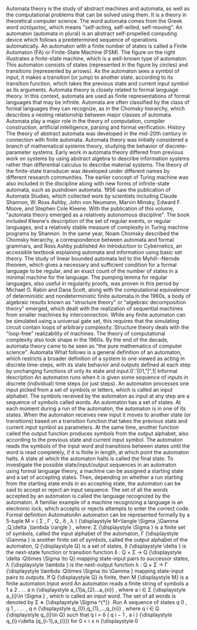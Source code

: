 Automata theory is the study of abstract machines and automata, as well
as the computational problems that can be solved using them. It is a
theory in theoretical computer science. The word automata comes from the
Greek word αὐτόματος, which means \"self-acting, self-willed,
self-moving\". An automaton (automata in plural) is an abstract
self-propelled computing device which follows a predetermined sequence
of operations automatically. An automaton with a finite number of states
is called a Finite Automaton (FA) or Finite-State Machine (FSM). The
figure on the right illustrates a finite-state machine, which is a
well-known type of automaton. This automaton consists of states
(represented in the figure by circles) and transitions (represented by
arrows). As the automaton sees a symbol of input, it makes a transition
(or jump) to another state, according to its transition function, which
takes the previous state and current input symbol as its arguments.
Automata theory is closely related to formal language theory. In this
context, automata are used as finite representations of formal languages
that may be infinite. Automata are often classified by the class of
formal languages they can recognize, as in the Chomsky hierarchy, which
describes a nesting relationship between major classes of automata.
Automata play a major role in the theory of computation, compiler
construction, artificial intelligence, parsing and formal verification.
History The theory of abstract automata was developed in the mid-20th
century in connection with finite automata. Automata theory was
initially considered a branch of mathematical systems theory, studying
the behavior of discrete-parameter systems. Early work in automata
theory differed from previous work on systems by using abstract algebra
to describe information systems rather than differential calculus to
describe material systems. The theory of the finite-state transducer was
developed under different names by different research communities. The
earlier concept of Turing machine was also included in the discipline
along with new forms of infinite-state automata, such as pushdown
automata. 1956 saw the publication of Automata Studies, which collected
work by scientists including Claude Shannon, W. Ross Ashby, John von
Neumann, Marvin Minsky, Edward F. Moore, and Stephen Cole Kleene. With
the publication of this volume, \"automata theory emerged as a
relatively autonomous discipline\". The book included Kleene\'s
description of the set of regular events, or regular languages, and a
relatively stable measure of complexity in Turing machine programs by
Shannon. In the same year, Noam Chomsky described the Chomsky hierarchy,
a correspondence between automata and formal grammars, and Ross Ashby
published An Introduction to Cybernetics, an accessible textbook
explaining automata and information using basic set theory. The study of
linear bounded automata led to the Myhill--Nerode theorem, which gives a
necessary and sufficient condition for a formal language to be regular,
and an exact count of the number of states in a minimal machine for the
language. The pumping lemma for regular languages, also useful in
regularity proofs, was proven in this period by Michael O. Rabin and
Dana Scott, along with the computational equivalence of deterministic
and nondeterministic finite automata.In the 1960s, a body of algebraic
results known as \"structure theory\" or \"algebraic decomposition
theory\" emerged, which dealt with the realization of sequential
machines from smaller machines by interconnection. While any finite
automaton can be simulated using a universal gate set, this requires
that the simulating circuit contain loops of arbitrary complexity.
Structure theory deals with the \"loop-free\" realizability of machines.
The theory of computational complexity also took shape in the 1960s. By
the end of the decade, automata theory came to be seen as \"the pure
mathematics of computer science\". Automata What follows is a general
definition of an automaton, which restricts a broader definition of a
system to one viewed as acting in discrete time-steps, with its state
behavior and outputs defined at each step by unchanging functions of
only its state and input.0\'.\'\|01,\"\|\",1\| Informal description An
automaton runs when it is given some sequence of inputs in discrete
(individual) time steps (or just steps). An automaton processes one
input picked from a set of symbols or letters, which is called an input
alphabet. The symbols received by the automaton as input at any step are
a sequence of symbols called words. An automaton has a set of states. At
each moment during a run of the automaton, the automaton is in one of
its states. When the automaton receives new input it moves to another
state (or transitions) based on a transition function that takes the
previous state and current input symbol as parameters. At the same time,
another function called the output function produces symbols from the
output alphabet, also according to the previous state and current input
symbol. The automaton reads the symbols of the input word and
transitions between states until the word is read completely, if it is
finite in length, at which point the automaton halts. A state at which
the automaton halts is called the final state. To investigate the
possible state/input/output sequences in an automaton using formal
language theory, a machine can be assigned a starting state and a set of
accepting states. Then, depending on whether a run starting from the
starting state ends in an accepting state, the automaton can be said to
accept or reject an input sequence. The set of all the words accepted by
an automaton is called the language recognized by the automaton. A
familiar example of a machine recognizing a language is an electronic
lock, which accepts or rejects attempts to enter the correct code.
Formal definition AutomatonAn automaton can be represented formally by a
5-tuple M = ⟨ Σ , Γ , Q , δ , λ ⟩ {\\displaystyle M=\\langle \\Sigma
,\\Gamma ,Q,\\delta ,\\lambda \\rangle } , where: Σ {\\displaystyle
\\Sigma } is a finite set of symbols, called the input alphabet of the
automaton, Γ {\\displaystyle \\Gamma } is another finite set of symbols,
called the output alphabet of the automaton, Q {\\displaystyle Q} is a
set of states, δ {\\displaystyle \\delta } is the next-state function or
transition function δ : Q × Σ → Q {\\displaystyle \\delta :Q\\times
\\Sigma \\to Q} mapping state-input pairs to successor states, λ
{\\displaystyle \\lambda } is the next-output function λ : Q × Σ → Γ
{\\displaystyle \\lambda :Q\\times \\Sigma \\to \\Gamma } mapping
state-input pairs to outputs. If Q {\\displaystyle Q} is finite, then M
{\\displaystyle M} is a finite automaton.Input word An automaton reads a
finite string of symbols a 1 a 2 . . . a n {\\displaystyle
a\_{1}a\_{2}\...a\_{n}} , where a i ∈ Σ {\\displaystyle a\_{i}\\in
\\Sigma } , which is called an input word. The set of all words is
denoted by Σ ∗ {\\displaystyle \\Sigma \^{\*}} .Run A sequence of states
q 0 , q 1 , . . . , q n {\\displaystyle q\_{0},q\_{1},\...,q\_{n}} ,
where q i ∈ Q {\\displaystyle q\_{i}\\in Q} such that q i = δ ( q i − 1
, a i ) {\\displaystyle q\_{i}=\\delta (q\_{i-1},a\_{i})} for 0 \< i ≤ n
{\\displaystyle 0
